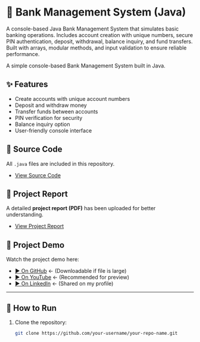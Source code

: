 # 🏦 Bank Management System (Java)
A console-based Java Bank Management System that simulates basic banking operations. Includes account creation with unique numbers, secure PIN authentication, deposit, withdrawal, balance inquiry, and fund transfers. Built with arrays, modular methods, and input validation to ensure reliable performance.


A simple console-based Bank Management System built in Java.
## ✨ Features
- Create accounts with unique account numbers
- Deposit and withdraw money
- Transfer funds between accounts
- PIN verification for security
- Balance inquiry option
- User-friendly console interface

## 📂 Source Code
All `.java` files are included in this repository.  
- [View Source Code](https://github.com/your-username/your-repo-name)

## 📑 Project Report
A detailed **project report (PDF)** has been uploaded for better understanding.  
- [View Project Report](https://www.linkedin.com/posts/muhammad-nouman-ali-86084a342_project-report-activity-7363559060501094402-_S2X?utm_source=share&utm_medium=member_desktop&rcm=ACoAAFXpDEgBdNvIsV7eKc7BrtL7OqOegq2znZE)

## 🎥 Project Demo
Watch the project demo here:  
- [▶ On GitHub](demo.mp4) ← (Downloadable if file is large)  
- [▶ On YouTube](https://youtu.be/your-video-link) ← (Recommended for preview)  
- [▶ On LinkedIn](https://www.linkedin.com/posts/muhammad-nouman-ali-86084a342_project-report-activity-7363559060501094402-_S2X?utm_source=share&utm_medium=member_desktop&rcm=ACoAAFXpDEgBdNvIsV7eKc7BrtL7OqOegq2znZE) ← (Shared on my profile)

---

## 🚀 How to Run
1. Clone the repository:  
   ```bash
   git clone https://github.com/your-username/your-repo-name.git


  
